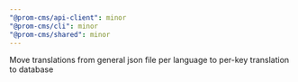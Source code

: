 ```yaml
---
"@prom-cms/api-client": minor
"@prom-cms/cli": minor
"@prom-cms/shared": minor
---
```


Move translations from general json file per language to per-key translation to database
